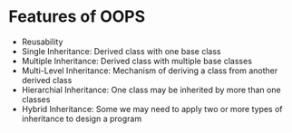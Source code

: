 # Features of OOPS
* Reusability
* Single Inheritance: Derived class with one base class
* Multiple Inheritance: Derived class with multiple base classes
* Multi-Level Inheritance: Mechanism of deriving a class from another derived class
* Hierarchial Inheritance: One class may be inherited by more than one classes
* Hybrid Inheritance: Some we may need to apply two or more types of inheritance to design a program
